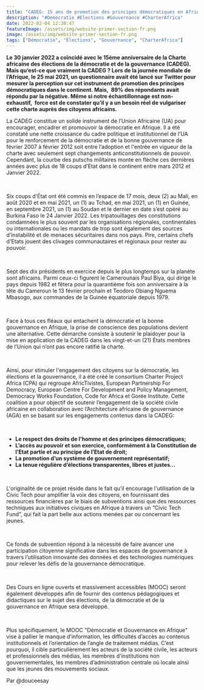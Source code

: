 ```yaml
---
title: "CADEG: 15 ans de promotion des principes démocratiques en Afrique"
description: "#Democratie #Elections #Gouvernance #CharterAfrica"
date: 2022-02-04 12:30:47
featureImage: /assets/img/website-primer-section-fr.png
image: /assets/img/website-primer-section-fr.png
tags: ["Démocratie", "Élections", "Gouvernance", "CharterAfrica"]
---
```

**Le 30 janvier 2022 a coïncidé avec le 15ème anniversaire de la Charte africaine des élections de la démocratie et de la gouvernance (CADEG). Mais qu’est-ce que vraiment la CADEG ? Lors de la journée mondiale de l’Afrique, le 25 mai 2021, un questionnaire avait été lancé sur Twitter pour mesurer la perception sur cet instrument de promotion des principes démocratiques dans le continent. Mais,  89% des répondants avait répondu par la négative. Même si notre échantillonnage est non-exhaustif,  force est de constater qu’il y a un besoin réel de vulgariser cette charte auprès des citoyens africains.**

La CADEG constitue un solide instrument de l’Union Africaine (UA) pour encourager, encadrer et promouvoir la démocratie en Afrique. Il a été constaté une nette croissance du cadre politique et institutionnel de l’UA pour le renforcement de la démocratie et de la bonne gouvernance de février 2007 à février 2012 soit entre l’adoption et l'entrée en vigueur de la charte avec seulement sept changements anticonstitutionnels de pouvoir. Cependant, la courbe des putschs militaires monte en flèche ces dernières années avec plus de 18 coups d’Etat dans le continent entre mars 2012 et Janvier 2022. 

 

Six coups d'État ont été commis en l’espace de 17 mois, deux (2) au Mali, en août 2020 et en mai 2021, un (1) au Tchad, en mai 2021, un (1) en Guinée, en septembre 2021, un (1) au Soudan et le dernier en date s’est opéré au Burkina Faso le 24 Janvier 2022. Les tripatouillages des constitutions condamnées le plus souvent par les organisations régionales, continentales ou internationales ou les mandats de trop sont également des sources d’instabilité et de menaces sécuritaires dans nos pays. Pire, certains chefs d'Etats jouent des clivages communautaires et régionaux pour rester au pouvoir. 

 

Sept des dix présidents en exercice depuis le plus longtemps sur la planète sont africains. Parmi ceux-ci figurent le Camerounais Paul Biya, qui dirige le pays depuis 1982 et fêtera pour la quarantième fois son anniversaire à la tête du Cameroun le 13 février prochain et Teodoro Obiang Nguema Mbasogo, aux commandes de la Guinée équatoriale depuis 1979.

 

Face à tous ces fléaux qui entachent la démocratie et la bonne gouvernance en Afrique, la prise de conscience des populations devient une alternative. Cette démarche consiste à soutenir le plaidoyer pour la mise en application de la CADEG dans les vingt-et-un (21) États membres de l’Union qui n’ont pas encore ratifié la charte. 

 

Ainsi, pour stimuler l'engagement des citoyens sur la démocratie, les élections et la gouvernance, il a été créé le consortium Charter Project Africa (CPA) qui regroupe AfricTivistes, European Partnership For Democracy, European Centre For Development and Policy Management, Democracy Works Foundation, Code for Africa et Gorée Institute. Cette coalition a pour objectif de soutenir l’engagement de la société civile africaine en collaboration avec l’Architecture africaine de gouvernance (AGA) en se basant sur les engagements contenus dans la CADEG:

 

* **Le respect des droits de l’homme et des principes démocratiques;**
* **L’accès au pouvoir et son exercice, conformément à la Constitution de l’Etat partie et au principe de l’Etat de droit;**
* **La promotion d’un système de gouvernement représentatif;**
* **La tenue régulière d’élections transparentes, libres et justes…**

 

L'originalité de ce projet réside dans le fait qu’il encourage l'utilisation de la Civic Tech pour amplifier la voix des citoyens, en fournissant des ressources financières par le biais de subventions ainsi que des ressources techniques aux initiatives civiques en Afrique à travers un “Civic Tech Fund”, qui fait la part belle aux actions menées par ou concernant les jeunes. 

 

Ce fonds de subvention répond à la nécessité de faire avancer une participation citoyenne significative dans les espaces de gouvernance à travers l’utilisation innovante des données et des technologies numériques pour relever les défis de la gouvernance démocratique. 

 

Des Cours en ligne ouverts et massivement accessibles (MOOC) seront également développés afin de fournir des contenus pédagogiques et didactiques sur le sujet des élections, de la démocratie et de la gouvernance en Afrique sera développé.

 

Plus spécifiquement, le MOOC "Démocratie et Gouvernance en Afrique" vise à pallier le manque d’information, les difficultés d’accès au contenus institutionnels et l’orientation de l’angle de traitement médias. C’est pourquoi, il cible particulièrement les acteurs de la société civile, les acteurs et professionnels des médias, les membres d'institutions non gouvernementales, les membres d’administration centrale où locale ainsi que les jeunes des mouvements sociaux.

<!--EndFragment-->



Par <!--StartFragment-->@douceesay

<!--EndFragment-->
